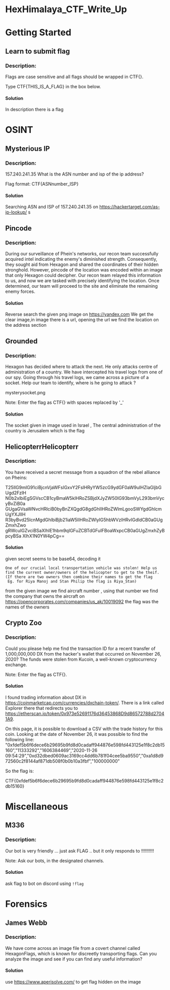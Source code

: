 # HexHimalaya_CTF_Write_Up
# Getting Started
## Learn to submit flag
### Description:
Flags are case sensitive and all flags should be wrapped in CTF{<answer>}.

Type CTF{THIS_IS_A_FLAG} in the box below.
#### Solution
In description there is a flag



# OSINT
## Mysterious IP
### Description:
157.240.241.35
What is the ASN number and isp of the ip address?

Flag format: CTF{ASNnumber_ISP}
#### Solution
Searching ASN and ISP of 157.240.241.35 on https://hackertarget.com/as-ip-lookup/ s

## Pincode
### Description:
During our surveillance of Phein's networks, our recon team successfully acquired intel indicating the enemy's diminished strength. Consequently, they sought aid from Hexagon and shared the coordinates of their hidden stronghold. However, pincode of the location was encoded within an image that only Hexagon could decipher. Our recon team relayed this information to us, and now we are tasked with precisely identifying the location. Once determined, our team will proceed to the site and eliminate the remaining enemy forces. 
#### Solution
Reverse search the given png image on https://yandex.com We get the clear image,in image there is a url, opening the url we find the location on the address section

## Grounded
### Description:
Hexagon has decided where to attack the next. He only attacks centre of administration of a country. We have intercepted his travel logs from one of our spy. Going through his travel logs, we came across a picture of a socket. Help our team to identify, where is he going to attack ?

mysterysocket.png

Note: Enter the flag as CTF{<answer>} with spaces replaced by '_'
#### Solution
The socket given in image used in Israel , The central administration of the country is Jerusalem which is the flag

## HelicopterrHelicopterr
### Description: 
You have received a secret message from a squadron of the rebel alliance on Pheins:

T25lIG9mIG91ciBjcnVjaWFsIGxvY2FsIHRyYW5zcG9ydGF0aW9uIHZlaGljbGUgd2FzIH N0b2xlbiEgSGVscCB1cyBmaW5kIHRoZSBjdXJyZW50IG93bmVyL293bmVycyBvZiB0a GUgaGVsaWNvcHRlciB0byBnZXQgdG8gdGhlIHRoZWlmLgooSWYgdGhlcmUgYXJlIH R3byBvd25lcnMgdGhlbiBjb21iaW5lIHRoZWlyIG5hbWVzIHRvIGdldCB0aGUgZmxhZwo gRWcuIGZvciBSaXlhIE1hbm9qIGFuZCBTdGFuIFBoaWxpcCB0aGUgZmxhZyBpcyBSa XlhX1N0YW4pCg==

#### Solution
given secret seems to be base64, decoding it 
```
One of our crucial local transportation vehicle was stolen! Help us find the current owner/owners of the helicopter to get to the theif.
(If there are two owners then combine their names to get the flag
 Eg. for Riya Manoj and Stan Philip the flag is Riya_Stan)
```
from the given image we find aircraft number , using that number we find the company that owns the aircraft on https://opencorporates.com/companies/us_ak/10019092 the flag was the names of the owners

## Crypto Zoo
### Description:
Could you please help me find the transaction ID for a recent transfer of 1,000,000,000 DX from the hacker's wallet that occurred on November 26, 2020? The funds were stolen from Kucoin, a well-known cryptocurrency exchange.

Note: Enter the flag as CTF{<answer>}.
#### Solution
I found trading information about DX in https://coinmarketcap.com/currencies/dxchain-token/. There is a link called Explorer there that redirects you to https://etherscan.io/token/0x973e52691176d36453868D9d86572788d27041A9.

On this page, it is possible to download a CSV with the trade history for this coin. Looking at the date of November 26, it was possible to find the following line:
"0xfdef5b6f6dece6b29695b9fd8d0cadaff944876e598fd443125e1f8c2db15160","11333292","1606384469","2020-11-26 09:54:29","0xd32dbed0609ac3169cc4dd6b781f04cee5ba9550","0xa1d8d972560c2f8144af871db508f0b0b10a3fbf","100000000"

So the flag is:

CTF{0xfdef5b6f6dece6b29695b9fd8d0cadaff944876e598fd443125e1f8c2db15160}
# Miscellaneous
## M336
### Description:
Our bot is very friendly ... just ask FLAG .. but it only responds to !!!!!!!!!!

Note: Ask our bots, in the designated channels.
#### Solution
ask flag to bot on discord using ```!flag```

# Forensics
## James Webb
### Description:
We have come across an image file from a covert channel called HexagonFlags, which is known for discreetly transporting flags. Can you analyze the image and see if you can find any useful information?
#### Solution
use https://www.aperisolve.com/ to get flag hidden on the image
